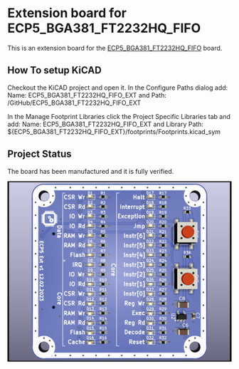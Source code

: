 # Extension board for ECP5_BGA381_FT2232HQ_FIFO
This is an extension board for the [ECP5_BGA381_FT2232HQ_FIFO](https://github.com/gildobjanschi/ECP5_BGA381_FT2232HQ_FIFO) board.

## How To setup KiCAD
Checkout the KiCAD project and open it. In the Configure Paths dialog add: Name: ECP5_BGA381_FT2232HQ_FIFO_EXT and Path: <The full path to the GitHub directory>/GitHub/ECP5_BGA381_FT2232HQ_FIFO_EXT

In the Manage Footprint Libraries click the Project Specific Libraries tab and add: Name: ECP5_BGA381_FT2232HQ_FIFO_EXT and Library Path: ${ECP5_BGA381_FT2232HQ_FIFO_EXT}/footprints/Footprints.kicad_sym

## Project Status
The board has been manufactured and it is fully verified.

![Board 3D view](https://github.com/gildobjanschi/ECP5_BGA381_RISCV_EXT/blob/main/ECP5_ext.jpg)